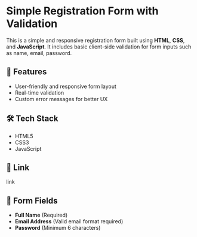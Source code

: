 # Simple Registration Form with Validation

This is a simple and responsive registration form built using **HTML**, **CSS**, and **JavaScript**. It includes basic client-side validation for form inputs such as name, email, password.

## 🔧 Features

- User-friendly and responsive form layout
- Real-time validation 
- Custom error messages for better UX

## 🛠️ Tech Stack

- HTML5
- CSS3
- JavaScript 

## 🚀 Link

  link

## 📝 Form Fields

* **Full Name** (Required)
* **Email Address** (Valid email format required)
* **Password** (Minimum 6 characters)
